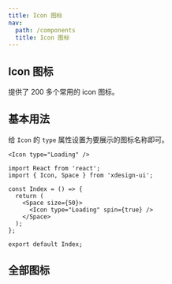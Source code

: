 ```yaml
---
title: Icon 图标
nav:
  path: /components
  title: Icon 图标
---
```


## Icon 图标

提供了 200 多个常用的 icon 图标。

## 基本用法

给 `Icon` 的 `type` 属性设置为要展示的图标名称即可。

```tsx | pure
<Icon type="Loading" />
```

```tsx
import React from 'react';
import { Icon, Space } from 'xdesign-ui';

const Index = () => {
  return (
    <Space size={50}>
      <Icon type="Loading" spin={true} />
    </Space>
  );
};

export default Index;
```

## 全部图标

<code src="./demo/index.tsx">

<API></API>

